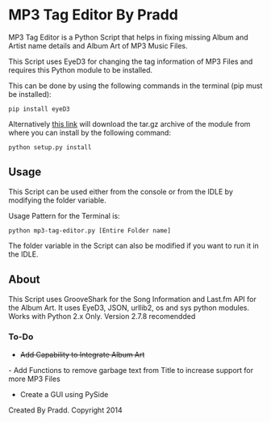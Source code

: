 # MP3 Tag Editor By Pradd

MP3 Tag Editor is a Python Script that helps in fixing missing Album and Artist name details and Album Art of MP3 Music Files.

This Script uses EyeD3 for changing the tag information of MP3 Files and requires this Python module to be installed. 

This can  be done by using the following commands in the terminal (pip must be installed):

```
pip install eyeD3
```

Alternatively [ this link](http://eyed3.nicfit.net//releases/eyeD3-0.7.5.tgz) will download the tar.gz archive of the module from where you can install by the following command:

```
python setup.py install
```

## Usage

This Script can be used either from the console or from the IDLE by modifying the folder variable.

Usage Pattern for the Terminal is:

```
python mp3-tag-editor.py [Entire Folder name]
```

The folder variable in the Script can also be modified if you want to run it in the IDLE.

## About

This Script uses GrooveShark for the Song Information and Last.fm API for the Album Art. It uses  EyeD3,  JSON, urllib2, os and sys python modules.
Works with Python 2.x Only. Version 2.7.8 recomendded

### To-Do

- <s> Add Capability to Integrate Album Art  
</s>
- Add Functions to remove garbage text from Title to increase support for more MP3 Files

- Create a GUI using PySide

Created By Pradd.
Copyright 2014
